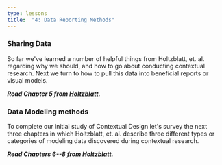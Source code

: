 ```yaml
---
type: lessons
title:  "4: Data Reporting Methods"
---
```

### Sharing Data

So far we've learned a number of helpful things from Holtzblatt, et. al. regarding why we should, and how to go about conducting contextual research. Next we turn to how to pull this data into beneficial reports or visual models.

***Read Chapter 5 from [Holtzblatt][holtz].***

### Data Modeling methods

To complete our initial study of Contextual Design let's survey the next three chapters in which Holtzblatt, et. al. describe three different types or categories of modeling data discovered during contextual research.

***Read Chapters 6--8 from [Holtzblatt][holtz].***

[holtz]: http://0-proquest.safaribooksonline.com.library.cedarville.edu/book/design/9780128011362
[norman]: https://www.udacity.com/course/design101
